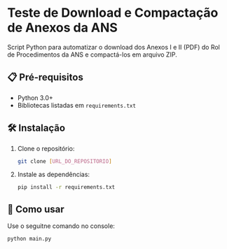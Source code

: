 # Teste de Download e Compactação de Anexos da ANS

Script Python para automatizar o download dos Anexos I e II (PDF) do Rol de Procedimentos da ANS e compactá-los em arquivo ZIP.

## 📋 Pré-requisitos
- Python 3.0+
- Bibliotecas listadas em `requirements.txt`

## 🛠 Instalação
1. Clone o repositório:
   ```bash
   git clone [URL_DO_REPOSITORIO]

2. Instale as dependências:
    ```bash 
    pip install -r requirements.txt
    ```

## 🚀 Como usar

Use o seguitne comando no console:
```bash
python main.py
```



